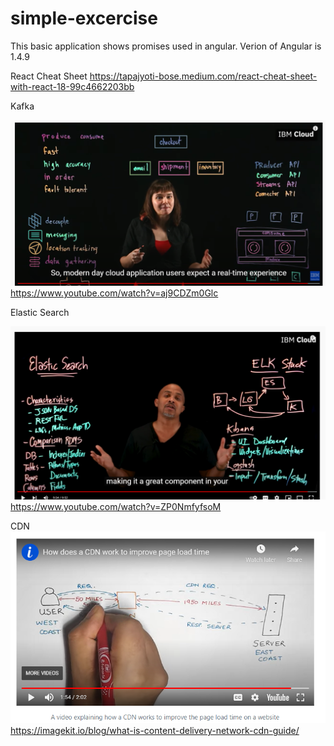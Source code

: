 # simple-excercise
This basic application shows promises used in angular. Verion of Angular is 1.4.9 

React Cheat Sheet
https://tapajyoti-bose.medium.com/react-cheat-sheet-with-react-18-99c4662203bb


Kafka

![This is an image](/assets/kafka.png)
https://www.youtube.com/watch?v=aj9CDZm0Glc


Elastic Search

![This is an image](/assets/elasticSearch.png)
https://www.youtube.com/watch?v=ZP0NmfyfsoM

CDN
![This is an image](/assets/CDN.png)
https://imagekit.io/blog/what-is-content-delivery-network-cdn-guide/

